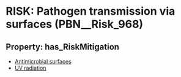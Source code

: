 # RISK: __Pathogen transmission via surfaces__ (PBN__Risk_968)

## Property: has_RiskMitigation

* [Antimicrobial surfaces](PBN__RiskMitigation_1352)
* [UV radiation](PBN__RiskMitigation_1353)

